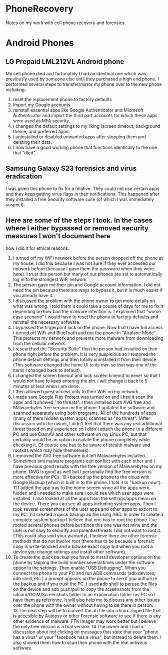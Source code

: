 # PhoneRecovery
Notes on my work with cell phone recovery and forensics.

# Android Phones

## LG Prepaid LML212VL Android phone
My cell phone died and fortunately I had an identical one which was previously
used by someone else until they purchased a high end phone.  I performed several
steps to transfer/mirror my phone over to the new phone including:
  1. reset the replacement phone to factory defaults
  2. import my Google accounts
  3. reinstall essential apps like Google Authenticator and Microsoft Authenticator and import the third part
     accounts for which these apps were used as MFA security.
  4. I changed the default settings to my liking (screen timeout, background theme, and preferred apps.
  5. I uninstalled or disabled unwanted apps after stopping them and deleting their data.
  6. I now have a good working phone that functions identically to the one that "died".

## Samsung Galaxy S23 forensics and virus eradication
I was given this phone to fix for a relative.  They could not use certain apps and they keep getting virus flags
in their notifications. This happened after they installed a free Security software suite (of which I was immediately
suspect).

## Here are some of the steps I took. In the cases where I either bypassed or removed security measures I won't document here 
how I did it for ethical reasons.
  1. I turned off my WiFi network before the person dropped off the phone at my house.  I did this because I was not sure if they
     ever accessed our network before (because I gave them the password when they were here).  I trust this person but many of our
     phones are set to automatically log in to the strongest WiFi network.
  2. The person gave me their pin and Google account information.  I did not need the pin because there are ways to bypass it,
     but it is much easier if you already have it.
  3. I discussed the problem with the phone owner to get more details on what was wrong.  I told them it could take a couple of
     days for me to fix it depending on how bad the malware infection is.  I explained that "worse case scenario" I would have to
     reset the phone to factory defaults and reinstall the necessary software.
  4. I bypassed the fingerprint lock on the phone.  Now that I have full access I turned off WiFi and BlueTooth and put the
     phone in "Airplane Mode".  This protects my network and prevents more malware from downloading from the cellular network.
  5. I researched the "Security Suite" that the person had installed on their phone right before the problem.  It is very
     suspicious so I restored the phone default settings and then totally uninstalled it from their device. (This software changed
     the home UI to its own so that was one of the items I changed back to default).
  6. I changed the screen timeout and lock screen timeout to never so that I would not have to keep entering the pin. I will change it          back to 5 minutes or less when I am done.
  7. I then allowed guest access only to their WiFi on my network.
  8. I made sure Google Play Protect was turned on and I had it scan the apps and it showed "no threats".  I then installed both AVG free       and Malwarebytes free version on the phone.  I updated the software and scanned separately using both programs.  All of the hundreds       of apps (many of them hidden system apps) scanned as "no threat". (After discussion with the owner, I didn't feel that there was any       real additional threat based on my experience so I didn't attach the phone to a different PC and use ClamAV and other software on my       Linux PC, but that certainly would be an option to isolate the phone completely while checking it.  Of course one has to be aware of       stealth malware and rootkits which may hide themselves).
  9. I removed the AVG free software but left Malwarebytes installed.  Sometimes anti malware programs can conflict with each other and
     I have previous good results with the free version of Malwarebytes on my phone.  (AVG is good as well but I personally find the free       version is more effective for PCs.
  10.I backed up the phone to the cloud with Google Backup (which is built in to the phone. I told it to "backup now").
  11.I added the app tray to the home screen since all the apps were hidden and I needed to make sure I could see which user apps
     were installed. I also looked at all the apps from the settings/apps menu on the device.  There you can see all apps including
     system apps. Then I took several screenshots of the user apps and other apps to export to my PC.
  11.I created a quick backup.ab file using ABD. In order to create a complete system backup I believe that one has to root the
     phone. I've rooted several phones before but since this one was not mine and the user is not savy to security and potential
     threats I did not want to root it. (This could also void your warranty). I believe there are other forensic methods that do
     not involve root (there has to be because a forensic copy is write-blocked and a bitwise exact copy but when you root a device
     you change settings and install other software).
  12. To create the quick backup you have to install developer options on the phone by tapping
     the build number several times under the software option in the settings.  Then enable "USB Debugging". When you connect the phone to
     your PC and run ADB commands (adb devices, adb shell, etc.) a prompt appears on the phone to see if you authorize the backup
     and if you trust the PC.  I used adb shell to peruse the files on the device and adb push/pull to copy the screenshots from the            sdcard/DCIM/Screenshots folder to an examination folder my PC so I have them as reference. It will also help me to discuss any
     other issues over the phone with the owner without having to be there in person.
  13.The next step will be to convert the ab file into a linux zipped file that is accesible by Autopsy or other Forensic software to
     see if there is any other evidence of malware.  FTK Imager may work better but I believe the only free version is a trial version.
  14.The owner and I had a discussion about not clicking on messages that state that your "phone has a virus" or your "facebook has a           virus", but instead to delete them. I also showed them how to scan their phone with the real antivirus software.




